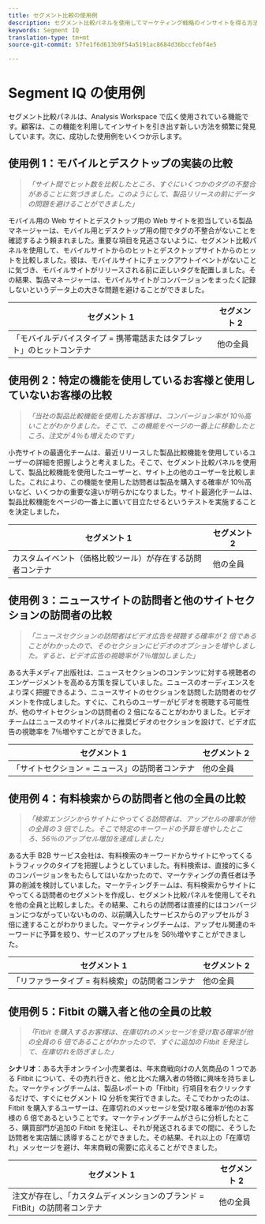 ```yaml
---
title: セグメント比較の使用例
description: セグメント比較パネルを使用してマーケティング戦略のインサイトを得る方法に関する実際の使用例を説明します。
keywords: Segment IQ
translation-type: tm+mt
source-git-commit: 57fe1f6d613b9f54a5191ac8684d36bccfebf4e5

---
```



# Segment IQ の使用例

セグメント比較パネルは、Analysis Workspace で広く使用されている機能です。顧客は、この機能を利用してインサイトを引き出す新しい方法を頻繁に発見しています。次に、成功した使用例をいくつか示します。

## 使用例 1：モバイルとデスクトップの実装の比較

> *「サイト間でヒット数を比較したところ、すぐにいくつかのタグの不整合があることに気づきました。このようにして、製品リリースの前にデータの問題を避けることができました」*

モバイル用の Web サイトとデスクトップ用の Web サイトを担当している製品マネージャーは、モバイル用とデスクトップ用の間でタグの不整合がないことを確認するよう頼まれました。重要な項目を見逃さないように、セグメント比較パネルを使用して、モバイルサイトからのヒットとデスクトップサイトからのヒットを比較しました。彼は、モバイルサイトにチェックアウトイベントがないことに気づき、モバイルサイトがリリースされる前に正しいタグを配置しました。その結果、製品マネージャーは、モバイルサイトがコンバージョンをまったく記録しないというデータ上の大きな問題を避けることができました。

| セグメント 1 | セグメント 2 |
|--- |--- |
| 「モバイルデバイスタイプ = 携帯電話またはタブレット」のヒットコンテナ | 他の全員 |

## 使用例 2：特定の機能を使用しているお客様と使用していないお客様の比較

> *「当社の製品比較機能を使用したお客様は、コンバージョン率が 10％高いことがわかりました。そこで、この機能をページの一番上に移動したところ、注文が 4％も増えたのです」*

小売サイトの最適化チームは、最近リリースした製品比較機能を使用しているユーザーの詳細を把握しようと考えました。そこで、セグメント比較パネルを使用して、製品比較機能を使用したユーザーと、サイト上の他のユーザーを比較しました。これにより、この機能を使用した訪問者は製品を購入する確率が 10％高いなど、いくつかの重要な違いが明らかになりました。サイト最適化チームは、製品比較機能をページの一番上に置いて目立たせるというテストを実施することを決定しました。

| セグメント 1 | セグメント 2 |
|--- |--- |
| カスタムイベント（価格比較ツール）が存在する訪問者コンテナ | 他の全員 |

## 使用例 3：ニュースサイトの訪問者と他のサイトセクションの訪問者の比較

> *「ニュースセクションの訪問者はビデオ広告を視聴する確率が 2 倍であることがわかったので、そのセクションにビデオのオプションを増やしました。すると、ビデオ広告の視聴率が 7％増加しました」*

ある大手メディア出版社は、ニュースセクションのコンテンツに対する視聴者のエンゲージメントを高める方策を探していました。ニュースのオーディエンスをより深く把握できるよう、ニュースサイトのセクションを訪問した訪問者のセグメントを作成しました。すぐに、これらのユーザーがビデオを視聴する可能性が、他のサイトセクションの訪問者の 2 倍になることがわかりました。ビデオチームはニュースのサイドパネルに推奨ビデオのセクションを設けて、ビデオ広告の視聴率を 7％増やすことができました。

| セグメント 1 | セグメント 2 |
|--- |--- |
| 「サイトセクション = ニュース」の訪問者コンテナ | 他の全員 |

## 使用例 4：有料検索からの訪問者と他の全員の比較

> *「検索エンジンからサイトにやってくる訪問者は、アップセルの確率が他の全員の 3 倍でした。そこで特定のキーワードの予算を増やしたところ、56％のアップセル増加を達成しました」*

ある大手 B2B サービス会社は、有料検索のキーワードからサイトにやってくるトラフィックのタイプを把握しようとしていました。有料検索は、直接的に多くのコンバージョンをもたらしてはいなかったので、マーケティングの責任者は予算の削減を検討していました。マーケティングチームは、有料検索からサイトにやってくる訪問者のセグメントを作成し、セグメント比較パネルを使用してそれを他の全員と比較しました。その結果、これらの訪問者は直接的にはコンバージョンにつながっていないものの、以前購入したサービスからのアップセルが 3 倍に達することがわかりました。マーケティングチームは、アップセル関連のキーワードに予算を絞り、サービスのアップセルを 56％増やすことができました。

| セグメント 1 | セグメント 2 |
|--- |--- |
| 「リファラータイプ = 有料検索」の訪問者コンテナ | 他の全員 |

## 使用例 5：Fitbit の購入者と他の全員の比較

> *「Fitbit を購入するお客様は、在庫切れのメッセージを受け取る確率が他の全員の 6 倍であることがわかったので、すぐに追加の Fitbit を発注して、在庫切れを防ぎました」*

**シナリオ**：ある大手オンライン小売業者は、年末商戦向けの人気商品の 1 つである Fitbit について、その売れ行きと、他と比べた購入者の特徴に興味を持ちました。マーケティングチームは、製品レポートの「Fitbit」行項目を右クリックするだけで、すぐにセグメント IQ 分析を実行できました。そこでわかったのは、Fitbit を購入するユーザーは、在庫切れのメッセージを受け取る確率が他のお客様の 6 倍であるということです。マーケティングチームがさらに分析したところ、購買部門が追加の Fitbit を発注し、それが発送されるまでの間に、そうした訪問者を実店舗に誘導することができました。その結果、それ以上の「在庫切れ」メッセージを避け、年末商戦の需要に応えることができました。

| セグメント 1 | セグメント 2 |
|--- |--- |
| 注文が存在し、「カスタムディメンションのブランド = FitBit」の訪問者コンテナ | 他の全員 |
